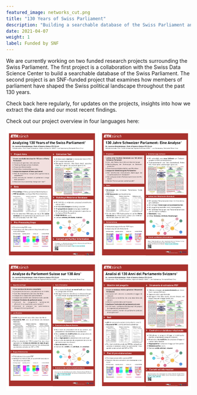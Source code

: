 ```yaml
---
featured_image: networks_cut.png
title: "130 Years of Swiss Parliament"
description: "Building a searchable database of the Swiss Parliament and analyzing how members of parliament have shaped the Swiss political landscape over the past 130 years."
date: 2021-04-07
weight: 1
label: Funded by SNF
---
```


We are currently working on two funded research projects surrounding the Swiss Parliament.
The first project is a collaboration with the Swiss Data Science Center to build a searchable database of the Swiss Parliament.
The second project is an SNF-funded project that examines how members of parliament have shaped the Swiss political landscape throughout the past 130 years.

Check back here regularly, for updates on the projects, insights into how we extract the data and our most recent findings.

Check out our project overview in four languages here:

[<img src="ETHProjectBrief_EN.pdf" alt="drawing" width="250"/>](ETHProjectBrief_EN.pdf)
[<img src="ETHProjectBrief_DE.pdf" alt="drawing" width="250"/>](ETHProjectBrief_DE.pdf)
[<img src="ETHProjectBrief_FR.pdf" alt="drawing" width="250"/>](ETHProjectBrief_FR.pdf)
[<img src="ETHProjectBrief_IT.pdf" alt="drawing" width="250"/>](ETHProjectBrief_IT.pdf)

